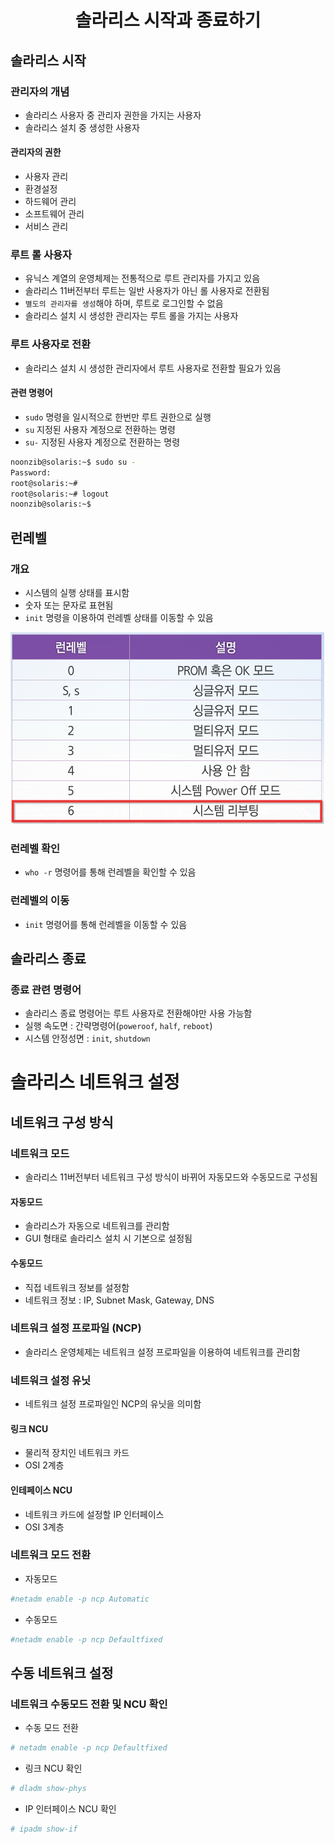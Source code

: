 <h1 align="center">솔라리스 시작과 종료하기</h1>

## 솔라리스 시작

### 관리자의 개념

- 솔라리스 사용자 중 관리자 권한을 가지는 사용자
- 솔라리스 설치 중 생성한 사용자

#### 관리자의 권한

- 사용자 관리
- 환경설정
- 하드웨어 관리
- 소프트웨어 관리
- 서비스 관리

### 루트 롤 사용자

- 유닉스 계열의 운영체제는 전통적으로 루트 관리자를 가지고 있음
- 솔라리스 11버전부터 루트는 일반 사용자가 아닌 롤 사용자로 전환됨
- `별도의 관리자를 생성`해야 하며, 루트로 로그인할 수 없음
- 솔라리스 설치 시 생성한 관리자는 루트 롤을 가지는 사용자

### 루트 사용자로 전환

- 솔라리스 설치 시 생성한 관리자에서 루트 사용자로 전환할 필요가 있음

#### 관련 명령어

- `sudo` 명령을 일시적으로 한번만 루트 권한으로 실행
- `su` 지정된 사용자 계정으로 전환하는 명령
- `su-` 지정된 사용자 계정으로 전환하는 명령

``` bash
noonzib@solaris:~$ sudo su -
Password:
root@solaris:~#
root@solaris:~# logout
noonzib@solaris:~$
```

## 런레벨

### 개요

- 시스템의 실행 상태를 표시함
- 숫자 또는 문자로 표현됨
- `init` 명령을 이용하여 런레벨 상태를 이동할 수 있음

![Run Level](./image/runlevel.PNG)

### 런레벨 확인

- `who -r` 명령어를 통해 런레벨을 확인할 수 있음

### 런레벨의 이동

- `init` 명령어를 통해 런레벨을 이동할 수 있음

## 솔라리스 종료

### 종료 관련 명령어

- 솔라리스 종료 명령어는 루트 사용자로 전환해야만 사용 가능함
- 실행 속도면 : 간략명령어(`poweroof`, `half`, `reboot`)
- 시스템 안정성면 : `init`, `shutdown`

# 솔라리스 네트워크 설정

## 네트워크 구성 방식

### 네트워크 모드

- 솔라리스 11버전부터 네트워크 구성 방식이 바뀌어 자동모드와 수동모드로 구성됨

#### 자동모드

- 솔라리스가 자동으로 네트워크를 관리함
- GUI 형태로 솔라리스 설치 시 기본으로 설정됨

#### 수동모드

- 직접 네트워크 정보를 설정함
- 네트워크 정보 : IP, Subnet Mask, Gateway, DNS

### 네트워크 설정 프로파일 (NCP)

- 솔라리스 운영체제는 네트워크 설정 프로파일을 이용하여 네트워크를 관리함

### 네트워크 설정 유닛

- 네트워크 설정 프로파일인 NCP의 유닛을 의미함

#### 링크 NCU

- 물리적 장치인 네트워크 카드
- OSI 2계층

#### 인테페이스 NCU

- 네트워크 카드에 설정할 IP 인터페이스
- OSI 3계층

### 네트워크 모드 전환

- 자동모드
``` bash
#netadm enable -p ncp Automatic
```

- 수동모드
``` bash
#netadm enable -p ncp Defaultfixed
```

## 수동 네트워크 설정

### 네트워크 수동모드 전환 및 NCU 확인

- 수동 모드 전환
``` bash
# netadm enable -p ncp Defaultfixed
```

- 링크 NCU 확인
``` bash
# dladm show-phys
```

- IP 인터페이스 NCU 확인
``` bash
# ipadm show-if
```







